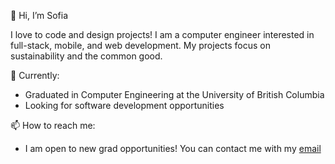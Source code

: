 👋 Hi, I’m Sofia

I love to code and design projects! I am a computer engineer interested in full-stack, mobile, and web development. My projects focus on sustainability and the common good.


 🌱 Currently:
- Graduated in Computer Engineering at the University of British Columbia
- Looking for software development opportunities

📫 How to reach me:

- I am open to new grad opportunities! You can contact me with my <a target="_blank" href='mailto:sofiareis2018@gmail.com' className={classes.email}>email</a>


<!---
sofiareis/sofiareis is a ✨ special ✨ repository because its `README.md` (this file) appears on your GitHub profile.
You can click the Preview link to take a look at your changes.
--->

